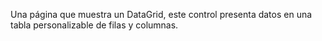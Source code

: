 ﻿Una página que muestra un DataGrid, este control presenta datos en una tabla personalizable de filas y columnas.
